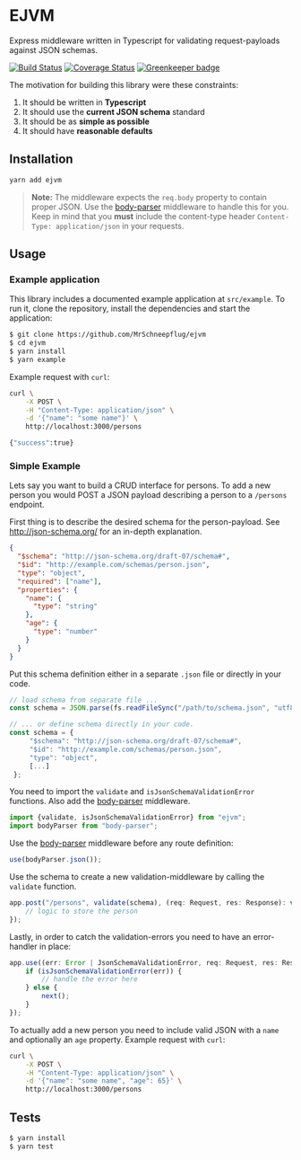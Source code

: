 # EJVM

Express middleware written in Typescript for validating request-payloads against JSON schemas.

[![Build Status](https://travis-ci.com/MrSchneepflug/ejvm.svg?branch=master)](https://travis-ci.com/MrSchneepflug/ejvm)
[![Coverage Status](https://coveralls.io/repos/github/MrSchneepflug/ejvm/badge.svg?branch=master)](https://coveralls.io/github/MrSchneepflug/ejvm?branch=master)
[![Greenkeeper badge](https://badges.greenkeeper.io/MrSchneepflug/ejvm.svg)](https://greenkeeper.io/)

The motivation for building this library were these constraints:
1. It should be written in **Typescript**
2. It should use the **current JSON schema** standard
3. It should be as **simple as possible**
4. It should have **reasonable defaults**

## Installation

```sh
yarn add ejvm
```

> **Note:**
> The middleware expects the `req.body` property to contain proper JSON.
> Use the [body-parser](https://github.com/expressjs/body-parser) middleware to handle this for you.
> Keep in mind that you **must** include the content-type header `Content-Type: application/json` in
> your requests.

## Usage

### Example application

This library includes a documented example application at `src/example`. To run it, clone the repository,
install the dependencies and start the application:
```sh
$ git clone https://github.com/MrSchneepflug/ejvm
$ cd ejvm
$ yarn install
$ yarn example
```

Example request with `curl`:

```sh
curl \
    -X POST \
    -H "Content-Type: application/json" \
    -d '{"name": "some name"}' \
    http://localhost:3000/persons
```

```sh
{"success":true}
```

### Simple Example

Lets say you want to build a CRUD interface for persons. To add a new person you would POST a JSON payload describing a person to a `/persons` endpoint.

First thing is to describe the desired schema for the person-payload.
See http://json-schema.org/ for an in-depth explanation.  

```json
{
  "$schema": "http://json-schema.org/draft-07/schema#",
  "$id": "http://example.com/schemas/person.json",
  "type": "object",
  "required": ["name"],
  "properties": {
    "name": {
      "type": "string"
    },
    "age": {
      "type": "number"
    }
  }
}
```

Put this schema definition either in a separate `.json` file or directly in your code.

```js
// load schema from separate file ...
const schema = JSON.parse(fs.readFileSync("/path/to/schema.json", "utf8"));

// ... or define schema directly in your code.
const schema = {
     "$schema": "http://json-schema.org/draft-07/schema#",
     "$id": "http://example.com/schemas/person.json",
     "type": "object",
     [...]
 };
```

You need to import the `validate` and `isJsonSchemaValidationError` functions. Also add the [body-parser](https://github.com/expressjs/body-parser) middleware.

```js
import {validate, isJsonSchemaValidationError} from "ejvm";
import bodyParser from "body-parser";
```

Use the [body-parser](https://github.com/expressjs/body-parser) middleware before any route definition:

```js
use(bodyParser.json());
```

Use the schema to create a new validation-middleware by calling the `validate` function.

```js
app.post("/persons", validate(schema), (req: Request, res: Response): void => {
    // logic to store the person
});
```

Lastly, in order to catch the validation-errors you need to have an error-handler in place:

```js
app.use((err: Error | JsonSchemaValidationError, req: Request, res: Response, next: NextFunction): void => {
    if (isJsonSchemaValidationError(err)) {
        // handle the error here
    } else {
        next();
    }
});
```

To actually add a new person you need to include valid JSON with a `name` and optionally an `age` property. Example request with `curl`:

```sh
curl \
    -X POST \
    -H "Content-Type: application/json" \
    -d '{"name": "some name", "age": 65}' \
    http://localhost:3000/persons
```

## Tests

```sh
$ yarn install
$ yarn test
```
